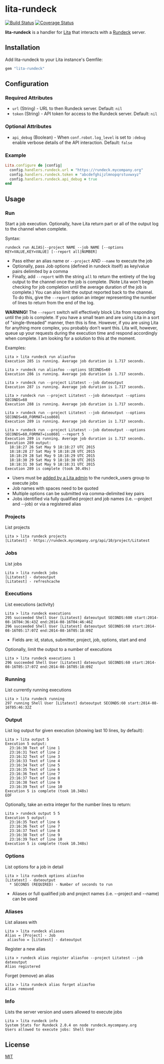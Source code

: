 # lita-rundeck

[![Build Status](https://travis-ci.org/harlanbarnes/lita-rundeck.png?branch=master)](https://travis-ci.org/harlanbarnes/lita-rundeck)
[![Coverage Status](https://coveralls.io/repos/harlanbarnes/lita-rundeck/badge.png)](https://coveralls.io/r/harlanbarnes/lita-rundeck)

**lita-rundeck** is a handler for [Lita](https://github.com/jimmycuadra/lita) that interacts with a [Rundeck](http://rundeck.org/) server.

## Installation

Add lita-rundeck to your Lita instance's Gemfile:

``` ruby
gem "lita-rundeck"
```

## Configuration

### Required Attributes

* ```url``` (String) - URL to then Rundeck server. Default: ```nil```
* ```token``` (String) - API token for access to the Rundeck server. Default: ```nil```

### Optional Attributes

* ```api_debug``` (Boolean) - When ```conf.robot.log_level``` is set to ```:debug``` enable verbose details of the API interaction. Default: ```false```

### Example

```ruby
Lita.configure do |config|
  config.handlers.rundeck.url = "https://rundeck.mycompany.org"
  config.handlers.rundeck.token = "abcdefghijzlmnopqrstuvwxyz"
  config.handlers.rundeck.api_debug = true
end
```

## Usage

### Run

Start a job execution. Optionally, have Lita return part or all of the output log to the channel when complete.

Syntax:
```
rundeck run ALIAS|--project NAME --job NAME [--options KEY=VALUE,KEY=VALUE] [--report all|NUMBER]
```

* Pass either an alias name or `--project` AND `--name` to execute the job
* Optionally, pass Job options (defined in rundeck itself) as key/value pairs delimited by a comma
* Finally, add `--report` with the string `all` to return the entirety of the log output to the channel once the job is complete. (Note Lita won't begin checking for job completion until the average duration of the job is complete.) You can also limit the output reported back to the channel. To do this, give the `--report` option an integer representing the number of lines to return from the end of the log.

**WARNING!**
The `--report` switch will effectively block Lita from responding until the job is complete. If you have a small team and are using Lita in a sort of "single-threaded" manner, then this is fine. However, if you are using Lita for anything more complex, you probably don't want this. Lita will, however, queue up your requests during the execution time and respond accordingly when complete. I am looking for a solution to this at the moment.

Examples:

```
Lita > lita rundeck run aliasfoo
Execution 285 is running. Average job duration is 1.717 seconds.

Lita > rundeck run aliasfoo --options SECONDS=60
Execution 286 is running. Average job duration is 1.717 seconds.

Lita > rundeck run --project Litatest --job dateoutput
Execution 287 is running. Average job duration is 1.717 seconds.

Lita > rundeck run --project Litatest --job dateoutput --options SECONDS=60
Execution 288 is running. Average job duration is 1.717 seconds.

Lita > rundeck run --project Litatest --job dateoutput --options SECONDS=60,FORMAT=iso8601
Execution 289 is running. Average job duration is 1.717 seconds.

Lita > rundeck run --project Litatest --job dateoutput --options SECONDS=60,FORMAT=iso8601 --report 5
Execution 289 is running. Average job duration is 1.717 seconds.
Execution 289 output:
  18:18:27 26 Sat May 9 18:18:27 UTC 2015
  18:18:28 27 Sat May 9 18:18:28 UTC 2015
  18:18:29 28 Sat May 9 18:18:29 UTC 2015
  18:18:30 29 Sat May 9 18:18:30 UTC 2015
  18:18:31 30 Sat May 9 18:18:31 UTC 2015
Execution 289 is complete (took 30.49s)
```

* Users must be [added by a Lita admin](http://docs.lita.io/getting-started/usage/#authorization-groups) to the rundeck_users group to execute jobs
* Job names with spaces need to be quoted
* Multiple options can be submitted via comma-delimited key pairs
* Jobs identified via fully qualified project and job names (i.e. --project and --job) or via a registered alias

### Projects

List projects

```
Lita > lita rundeck projects
[Litatest] - https://rundeck.mycompany.org/api/10/project/Litatest
```

### Jobs

List jobs

```
Lita > lita rundeck jobs
[Litatest] - dateoutput
[Litatest] - refreshcache
```

### Executions

List executions (activity)

```
Lita > lita rundeck executions
295 succeeded Shell User [Litatest] dateoutput SECONDS:600 start:2014-08-16T04:36:43Z end:2014-08-16T04:46:46Z
296 succeeded Shell User [Litatest] dateoutput SECONDS:60 start:2014-08-16T05:17:07Z end:2014-08-16T05:18:09Z
```

* Fields are: id, status, submitter, project, job, options, start and end

Optionally, limit the output to a number of executions

```
Lita > lita rundeck executions 1
296 succeeded Shell User [Litatest] dateoutput SECONDS:60 start:2014-08-16T05:17:07Z end:2014-08-16T05:18:09Z
```

### Running

List currently running executions

```
Lita > lita rundeck running
297 running Shell User [Litatest] dateoutput SECONDS:60 start:2014-08-16T05:46:32Z
```

### Output

List log output for given execution (showing last 10 lines, by default):

```
Lita > lita output 5
Execution 5 output:
  23:16:30 Text of line 1
  23:16:31 Text of line 2
  23:16:32 Text of line 3
  23:16:33 Text of line 4
  23:16:34 Text of line 5
  23:16:35 Text of line 6
  23:16:36 Text of line 7
  23:16:37 Text of line 8
  23:16:38 Text of line 9
  23:16:39 Text of line 10
Execution 5 is complete (took 10.348s)
EOF
```

Optionally, take an extra integer for the number lines to return:

```
Lita > rundeck output 5 5
Execution 5 output:
  23:16:35 Text of line 6
  23:16:36 Text of line 7
  23:16:37 Text of line 8
  23:16:38 Text of line 9
  23:16:39 Text of line 10
Execution 5 is complete (took 10.348s)
```

### Options

List options for a job in detail

```
Lita > lita rundeck options aliasfoo
[Litatest] - dateoutput
  * SECONDS (REQUIRED) - Number of seconds to run
```

* Aliases or full qualified job and project names (i.e. --project and --name) can be used

### Aliases

List aliases with

```
Lita > lita rundeck aliases
Alias = [Project] - Job
 aliasfoo = [Litatest] - dateoutput
```

Register a new alias

```
Lita > rundeck alias register aliasfoo --project Litatest --job dateoutput
Alias registered
```

Forget (remove) an alias

```
Lita > lita rundeck alias forget aliasfoo
Alias removed
```

### Info

Lists the server version and users allowed to execute jobs

```
Lita > lita rundeck info
System Stats for Rundeck 2.0.4 on node rundeck.mycompany.org
Users allowed to execute jobs: Shell User
```

## License

[MIT](http://opensource.org/licenses/MIT)
